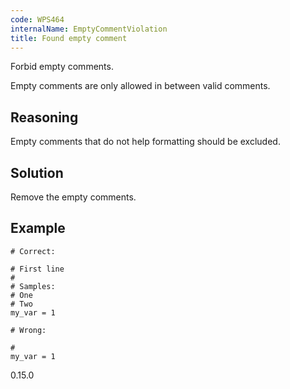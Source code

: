 ```yaml
---
code: WPS464
internalName: EmptyCommentViolation
title: Found empty comment
---
```


Forbid empty comments.

Empty comments are only allowed in between valid comments.

## Reasoning
Empty comments that do not help formatting should be excluded.

## Solution
Remove the empty comments.

## Example

    # Correct:
    
    # First line
    #
    # Samples:
    # One
    # Two
    my_var = 1
    
    # Wrong:
    
    #
    my_var = 1

<div class="versionadded">

0.15.0

</div>